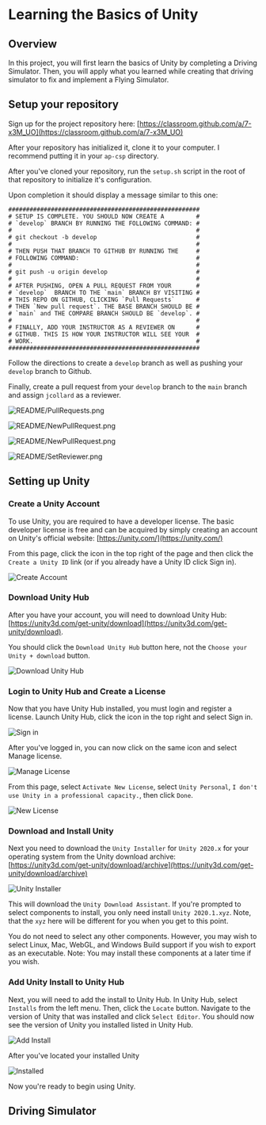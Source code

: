 # Learning the Basics of Unity

## Overview

In this project, you will first learn the basics of Unity by completing a
Driving Simulator. Then, you will apply what you learned while creating that
driving simulator to fix and implement a Flying Simulator.


## Setup your repository

Sign up for the project repository here: [https://classroom.github.com/a/7-x3M_UO](https://classroom.github.com/a/7-x3M_UO)

After your repository has initialized it, clone it to your computer. I recommend putting it in your `ap-csp` directory.

After you've cloned your repository, run the `setup.sh` script in the root of that repository to initialize it's configuration.

Upon completion it should display a message similar to this one:

```
######################################################
# SETUP IS COMPLETE. YOU SHOULD NOW CREATE A         #
# `develop` BRANCH BY RUNNING THE FOLLOWING COMMAND: #
#                                                    #
# git checkout -b develop                            #
#                                                    #
# THEN PUSH THAT BRANCH TO GITHUB BY RUNNING THE     #
# FOLLOWING COMMAND:                                 #
#                                                    #
# git push -u origin develop                         #
#                                                    #
# AFTER PUSHING, OPEN A PULL REQUEST FROM YOUR       #
# `develop`  BRANCH TO THE `main` BRANCH BY VISITING #
# THIS REPO ON GITHUB, CLICKING `Pull Requests`      #
# THEN `New pull request`. THE BASE BRANCH SHOULD BE #
# `main` and THE COMPARE BRANCH SHOULD BE `develop`. #
#                                                    #
# FINALLY, ADD YOUR INSTRUCTOR AS A REVIEWER ON      #
# GITHUB. THIS IS HOW YOUR INSTRUCTOR WILL SEE YOUR  #
# WORK.                                              #
######################################################
```

Follow the directions to create a `develop` branch as well as pushing your `develop` branch to Github.

Finally, create a pull request from your `develop` branch to the `main` branch and assign `jcollard` as a reviewer.

![README/PullRequests.png](README/PullRequests.png)

![README/NewPullRequest.png](README/NewPullRequest.png)

![README/NewPullRequest.png](README/SetDevelop.png)

![README/SetReviewer.png](README/SetReviewer.png)

## Setting up Unity

### Create a Unity Account

To use Unity, you are required to have a developer license. The basic developer license is free and can be acquired by simply creating an account on Unity's official website: [https://unity.com/](https://unity.com/)

From this page, click the icon in the top right of the page and then click the `Create a Unity ID` link (or if you already have a Unity ID click Sign in).

![Create Account](README/CreateID.png)

### Download Unity Hub

After you have your account, you will need to download Unity Hub: [https://unity3d.com/get-unity/download](https://unity3d.com/get-unity/download).

You should click the `Download Unity Hub` button here, not the `Choose your Unity + download` button.

![Download Unity Hub](README/DownloadUnityHub.png)

### Login to Unity Hub and Create a License

Now that you have Unity Hub installed, you must login and register a license. Launch Unity Hub, click the icon in the top right and select Sign in.

![Sign in](README/SignIn.png)

After you've logged in, you can now click on the same icon and select Manage license.

![Manage License](README/ManageLicense.png)

From this page, select `Activate New License`, select `Unity Personal`, `I don't use Unity in a professional capacity.`, then click `Done`.

![New License](README/NewLicense.png)


### Download and Install Unity

Next you need to download the `Unity Installer` for `Unity 2020.x` for your operating system from the Unity download archive: [https://unity3d.com/get-unity/download/archive](https://unity3d.com/get-unity/download/archive)

![Unity Installer](README/UnityInstaller.png)

This will download the `Unity Download Assistant`. If you're prompted to select components to install, you only need install `Unity 2020.1.xyz`. Note, that the `xyz` here will be different for you when you get to this point.

You do not need to select any other components. However, you may wish to select Linux, Mac, WebGL, and Windows Build support if you wish to export as an executable. Note: You may install these components at a later time if you wish.

### Add Unity Install to Unity Hub

Next, you will need to add the install to Unity Hub. In Unity Hub, select `Installs` from the left menu. Then, click the `Locate` button. Navigate to the version of Unity that was installed and click `Select Editor`. You should now see the version of Unity you installed listed in Unity Hub.

![Add Install](README/AddInstall.png)

After you've located your installed Unity

![Installed](README/Installed.png)

Now you're ready to begin using Unity.

## Driving Simulator
